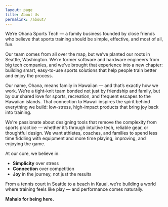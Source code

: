 ```yaml
---
layout: page
title: About Us
permalink: /about/
---
```


We’re Ohana Sports Tech — a family business founded by close friends who believe that sports training should be simple, effective, and most of all, fun.

Our team comes from all over the map, but we’ve planted our roots in Seattle, Washington. We’re former software and hardware engineers from big tech companies, and we’ve brought that experience into a new chapter: building smart, easy-to-use sports solutions that help people train better and enjoy the process.

Our name, Ohana, means family in Hawaiian — and that’s exactly how we work. We’re a tight-knit team bonded not just by friendship and family, but by our shared love for sports, recreation, and frequent escapes to the Hawaiian islands. That connection to Hawaii inspires the spirit behind everything we build: low-stress, high-impact products that bring joy back into training.

We're passionate about designing tools that remove the complexity from sports practice — whether it’s through intuitive tech, reliable gear, or thoughtful design. We want athletes, coaches, and families to spend less time fiddling with equipment and more time playing, improving, and enjoying the game.

At our core, we believe in:

* **Simplicity** over stress
* **Connection** over competition
* **Joy** in the journey, not just the results

From a tennis court in Seattle to a beach in Kauai, we’re building a world where training feels like play — and performance comes naturally.

**Mahalo for being here.**